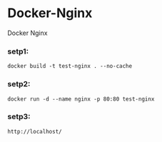# Docker-Nginx
Docker Nginx

### setp1:
`docker build -t test-nginx . --no-cache`

### setp2:
`docker run -d --name nginx -p 80:80 test-nginx`
	
### setp3:
`http://localhost/`
